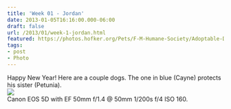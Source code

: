 ```yaml
---
title: 'Week 01 - Jordan'
date: 2013-01-05T16:16:00.000-06:00
draft: false
url: /2013/01/week-1-jordan.html
featured: https://photos.hofker.org/Pets/F-M-Humane-Society/Adoptable-Dogs/i-T6C2GxV/0/M/_MG_7118-L.jpg
tags: 
- post
- Photo
---
```


Happy New Year! Here are a couple dogs. The one in blue (Cayne) protects his sister (Petunia).  
[![](https://photos.hofker.org/Pets/F-M-Humane-Society/Adoptable-Dogs/i-T6C2GxV/0/M/_MG_7118-L.jpg)](https://photos.hofker.org/Pets/F-M-Humane-Society/Adoptable-Dogs/21441888_jTmB2T#!i=2305332527&k=T6C2GxV)  
Canon EOS 5D with EF 50mm f/1.4 @ 50mm 1/200s f/4 ISO 160.